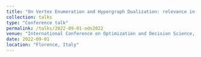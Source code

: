 ```yaml
---
title: "On Vertex Enumeration and Hypergraph Dualization: relevance in combinatorial optimization and a new decomposition approach"
collection: talks
type: "Conference talk"
permalink: /talks/2022-09-01-ods2022
venue: "International Conference on Optimization and Decision Science, AIRO–ODS 2022, August 30-September 02, 2022"
date: 2022-09-01
location: "Florence, Italy"
---
```

